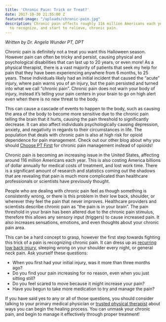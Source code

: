 ```yaml
---
title: 'Chronic Pain: Trick or Treat?'
date: 2017-10-30 21:55:00 Z
featured-image: "/uploads/chronic-pain.jpg"
description: Chronic pain affects roughly 116 million Americans each year. Learn how
  to recognize, and start to relieve, chronic pain.
---
```


_Written by Dr. Angela Wunder PT, DPT_

Chronic pain is definitely not a treat you want this Halloween season. However pain can often be tricky and persist, causing physical and psychological disabilities that can last up to 20 years, or even more! As a physical therapist, there is a vast majority of patients that seek my help for pain that they have been experiencing anywhere from 6 months, to 25 years. These individuals likely had an initial incident that caused the “acute” injury, where pain warns you of an injury, but the pain persisted and turned into what we call “chronic pain”. Chronic pain does not warn your body of injury, instead it’s telling your pain centers in your brain to go on high alert even when there is no new threat to the body. 

This can cause a cascade of events to happen to the body, such as causing the area of the body to become more sensitive due to the chronic pain telling the brain that it hurts, causing the pain threshold to significantly decrease. It can also affect individuals psychologically causing depression, anxiety, and negativity in regards to their circumstances in life. The population that deals with chronic pain is also at high risk for opioid dependence for pain management. Check out our other blog about why you should [Choose PT First](/blog/choose-physical-therapy-first) for chronic pain management instead of opioids!

Chronic pain is becoming an increasing issue in the United States, affecting around 116 million Americans each year. This is also costing America billions of dollar annually for medical costs of treatment, and lost work time. There is a significant amount of research and statistics coming out the shadows that are revealing that pain is much more complicated than healthcare professionals or scientists have previously thought. 

People who are dealing with chronic pain feel as though something is consistently wrong, or there is this problem in their low back, shoulder, or wherever they feel the pain that never improves. Healthcare providers and scientists describe chronic pain as “the pain is in your brain”. The pain threshold in  your brain has been altered due to the chronic pain stimulus, therefore this allows any sensory input (triggers) to cause increased pain. It also increases sensations, emotions, and even thoughts about your chronic pain area.  

This can be a hard concept to grasp, however the first step towards fighting this trick of a pain is recognizing chronic pain. It can dress up as [recurring low back injury](/blog/4-tips-for-a-healthy-back), sleeping wrong on your shoulder every night, or general neck pain. Ask yourself these questions:

- When you first had your initial injury, was it more than three months ago?
- Do you find your pain increasing for no reason, even when you just sitting still?
- Do you feel scared to move because it might increase your pain?
- Have you begun to take more medication to try and manage the pain?

If you have said yes to any or all of those questions, you should consider talking to your primary medical physician or [trusted physical therapist](/staff) about ways you can begin the healing process. You can unmask your chronic pain, and begin to manage it effectively through proper treatment!